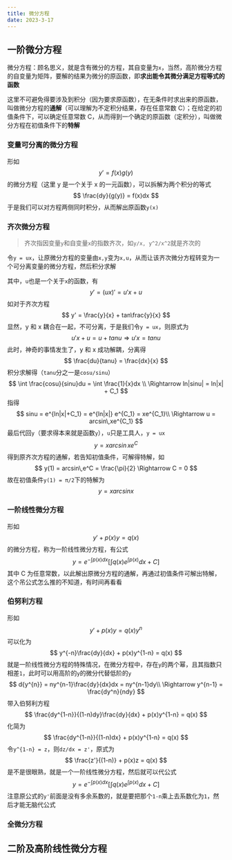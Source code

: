 ```yaml
---
title: 微分方程
date: 2023-3-17
---
```


## 一阶微分方程

微分方程：顾名思义，就是含有微分的方程，其自变量为`x`，当然，高阶微分方程的自变量为矩阵，要解的结果为微分的原函数，即**求出能令其微分满足方程等式的函数**

这里不可避免得要涉及到积分（因为要求原函数），在无条件时求出来的原函数，叫做微分方程的**通解**（可以理解为不定积分结果，存在任意常数 C）；在给定的初值条件下，可以确定任意常数 C，从而得到一个确定的原函数（定积分），叫做微分方程在初值条件下的**特解**

### 变量可分离的微分方程

形如
$$
y' = f(x)g(y)
$$
的微分方程（这里 y 是一个关于 x 的一元函数），可以拆解为两个积分的等式
$$
\frac{dy}{g(y)} = f(x)dx
$$
于是我们可以对方程两侧同时积分，从而解出原函数`y(x)`

### 齐次微分方程

> 齐次指因变量`y`和自变量`x`的指数齐次，如`y/x, y^2/x^2`就是齐次的

令`y = ux`，让原微分方程的变量由`x,y`变为`x,u`，从而让该齐次微分方程转变为一个可分离变量的微分方程，然后积分求解

其中，`u`也是一个关于`x`的函数，有
$$
y' = (ux)'= u'x + u
$$
如对于齐次方程
$$
y' = \frac{y}{x} + tan\frac{y}{x}
$$
显然，y 和 x 耦合在一起，不可分离，于是我们令`y = ux`，则原式为
$$
u'x + u = u + tanu \Rightarrow u'x = tanu
$$
此时，神奇的事情发生了，y 和 x 成功解耦，分离得
$$
\frac{du}{tanu} = \frac{dx}{x}
$$
积分求解得（`tanu`分之一是`cosu/sinu`）
$$
\int \frac{cosu}{sinu}du = \int \frac{1}{x}dx \\
\Rightarrow ln|sinu| = ln|x| + C_1
$$
指得
$$
sinu = e^{ln|x|+C_1} = e^{ln|x|} e^{C_1} = xe^{C_1}\\
\Rightarrow u = arcsin\,xe^{C_1}
$$
最后代回`y`（要求得本来就是函数`y`），`u`只是工具人，`y = ux`
$$
y = xarcsin\,xe^{C}
$$
得到原齐次方程的通解，若告知初值条件，可解得特解，如
$$
y(1) = arcsin\,e^C = \frac{\pi}{2} \Rightarrow C = 0
$$
故在初值条件`y(1) = π/2`下的特解为
$$
y = xarcsinx
$$

### 一阶线性微分方程

形如
$$
y' + p(x)y = q(x)
$$
的微分方程，称为一阶线性微分方程，有公式
$$
y = e^{-\int p(x)dx}[\int q(x)e^{\int p(x)}dx + C]
$$
其中 C 为任意常数，以此解出原微分方程的通解，再通过初值条件可解出特解，这个吊公式怎么推的不知道，有时间再看看

### 伯努利方程

形如
$$
y' + p(x)y = q(x)y^n
$$
可以化为
$$
y^{-n}\frac{dy}{dx} + p(x)y^{1-n} = q(x)
$$
就是一阶线性微分方程的特殊情况，在微分方程中，存在`y`的两个幂，且其指数只相差`1`，此时可以用高阶的`y`的微分代替低阶的`y`
$$
d{y^{n}} = ny^{n-1}\frac{dy}{dx}dx = ny^{n-1}dy\\
\Rightarrow y^{n-1} = \frac{dy^n}{ndy}
$$
带入伯努利方程
$$
\frac{dy^{1-n}}{(1-n)dy}\frac{dy}{dx} + p(x)y^{1-n} = q(x)
$$
化简为
$$
\frac{dy^{1-n}}{(1-n)dx} + p(x)y^{1-n} = q(x)
$$
令`y^{1-n} = z`，则`dz/dx = z'`，原式为
$$
\frac{z'}{(1-n)} + p(x)z = q(x)
$$
是不是很眼熟，就是一个一阶线性微分方程，然后就可以代公式
$$
y = e^{-\int p(x)dx}[\int q(x)e^{\int p(x)}dx + C]
$$
注意原公式的`y'`前面是没有多余系数的，就是要把那个`1-n`乘上去系数化为`1`，然后才能无脑代公式

### 全微分方程

## 二阶及高阶线性微分方程

